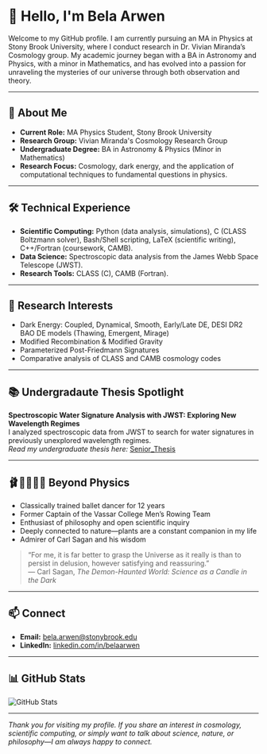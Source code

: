 # 👋 Hello, I'm Bela Arwen

Welcome to my GitHub profile. I am currently pursuing an MA in Physics at Stony Brook University, where I conduct research in Dr. Vivian Miranda’s Cosmology group. My academic journey began with a BA in Astronomy and Physics, with a minor in Mathematics, and has evolved into a passion for unraveling the mysteries of our universe through both observation and theory.

---

## 🔭 About Me

- **Current Role:** MA Physics Student, Stony Brook University  
- **Research Group:** Vivian Miranda's Cosmology Research Group  
- **Undergraduate Degree:** BA in Astronomy & Physics (Minor in Mathematics)  
- **Research Focus:** Cosmology, dark energy, and the application of computational techniques to fundamental questions in physics.

---

## 🛠 Technical Experience

- **Scientific Computing:** Python (data analysis, simulations), C (CLASS Boltzmann solver), Bash/Shell scripting, LaTeX (scientific writing), C++/Fortran (coursework, CAMB).
- **Data Science:** Spectroscopic data analysis from the James Webb Space Telescope (JWST). 
- **Research Tools:** CLASS (C), CAMB (Fortran).

---

## 🌌 Research Interests

- Dark Energy: Coupled, Dynamical, Smooth, Early/Late DE, DESI DR2 BAO DE models (Thawing, Emergent, Mirage)
- Modified Recombination & Modified Gravity
- Parameterized Post-Friedmann Signatures
- Comparative analysis of CLASS and CAMB cosmology codes

---

## 📚 Undergradaute Thesis Spotlight

**Spectroscopic Water Signature Analysis with JWST: Exploring New Wavelength Regimes**  
I analyzed spectroscopic data from JWST to search for water signatures in previously unexplored wavelength regimes.  
_Read my undergraduate thesis here:_ [Senior_Thesis](https://github.com/Bela-Arwen/Senior_Thesis)

---

## 🩰🚣🧐🌱🪻 Beyond Physics

- Classically trained ballet dancer for 12 years
- Former Captain of the Vassar College Men’s Rowing Team
- Enthusiast of philosophy and open scientific inquiry
- Deeply connected to nature—plants are a constant companion in my life
- Admirer of Carl Sagan and his wisdom

> “For me, it is far better to grasp the Universe as it really is than to persist in delusion, however satisfying and reassuring.”  
> — Carl Sagan, _The Demon-Haunted World: Science as a Candle in the Dark_

---

## 📫 Connect

- **Email:** bela.arwen@stonybrook.edu  
- **LinkedIn:** [linkedin.com/in/belaarwen](https://www.linkedin.com/in/belaarwen/)

---

## 📊 GitHub Stats

![GitHub Stats](https://github-readme-stats.vercel.app/api?username=Bela-Arwen-SBU&show_icons=true&hide_title=true)

---

_Thank you for visiting my profile. If you share an interest in cosmology, scientific computing, or simply want to talk about science, nature, or philosophy—I am always happy to connect._

